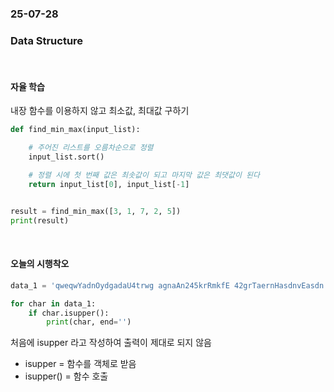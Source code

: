 ### 25-07-28
### Data Structure

<br>

#### 자율 학습
내장 함수를 이용하지 않고 최소값, 최대값 구하기
```python
def find_min_max(input_list):

    # 주어진 리스트를 오름차순으로 정렬
    input_list.sort()

    # 정렬 시에 첫 번째 값은 최솟값이 되고 마지막 값은 최댓값이 된다
    return input_list[0], input_list[-1]


result = find_min_max([3, 1, 7, 2, 5])
print(result)
```

<br>

#### 오늘의 시행착오

```python
data_1 = 'qweqwYadnOydgadaU4trwg agnaAn245krRmkfE 42grTaernHasdnvEasdn asdevadnBasdanEsdkqefqefvaSbabfffqqydwt5hfbsdT24tewfd'

for char in data_1:
    if char.isupper():
        print(char, end='')
```

처음에 isupper 라고 작성하여 출력이 제대로 되지 않음

- isupper = 함수를 객체로 받음
- isupper() = 함수 호출